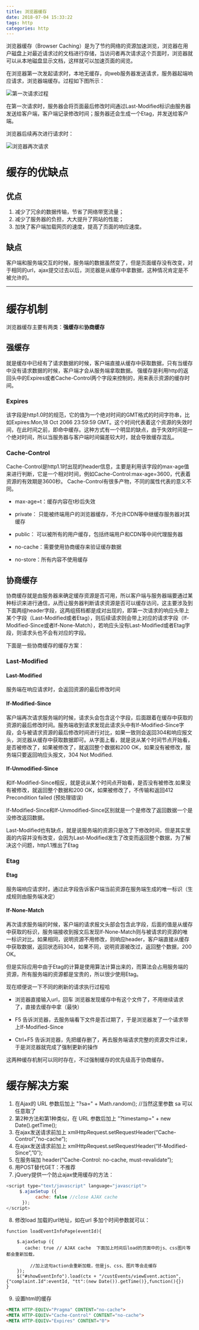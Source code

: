 ```yaml
---
title: 浏览器缓存
date: 2018-07-04 15:33:22
tags: http
categories: http
---
```


浏览器缓存（Browser Caching）是为了节约网络的资源加速浏览，浏览器在用户磁盘上对最近请求过的文档进行存储，当访问者再次请求这个页面时，浏览器就可以从本地磁盘显示文档，这样就可以加速页面的阅览。
<!-- more -->

在浏览器第一次发起请求时，本地无缓存，向web服务器发送请求，服务器起端响应请求，浏览器端缓存。过程如下图所示：

![第一次请求过程](/image/browser-cache/browser-cache-1.png)

在第一次请求时，服务器会将页面最后修改时间通过Last-Modified标识由服务器发送给客户端，客户端记录修改时间；服务器还会生成一个Etag，并发送给客户端。

浏览器后续再次进行请求时：

![浏览器再次请求](/image/browser-cache/browser-cache-2.png)

# 缓存的优缺点

## 优点
1. 减少了冗余的数据传输，节省了网络带宽流量；
2. 减少了服务器的负担，大大提升了网站的性能；
3. 加快了客户端加载网页的速度，提高了页面的响应速度。

## 缺点
客户端和服务端交互的时候，服务端的数据虽然变了，但是页面缓存没有改变，对于相同的url，ajax提交过去以后，浏览器是从缓存中拿数据，这种情况肯定是不被允许的。

*****

# 缓存机制

浏览器缓存主要有两类：**强缓存**和**协商缓存**

## 强缓存
就是缓存中已经有了请求数据的时候，客户端直接从缓存中获取数据，只有当缓存中没有请求数据的时候，客户端才会从服务端拿取数据。
强缓存是利用http的返回头中的Expires或者Cache-Control两个字段来控制的，用来表示资源的缓存时间。

### Expires
该字段是http1.0时的规范，它的值为一个绝对时间的GMT格式的时间字符串，比如Expires:Mon,18 Oct 2066 23:59:59 GMT。这个时间代表着这个资源的失效时间，在此时间之前，即命中缓存。这种方式有一个明显的缺点，由于失效时间是一个绝对时间，所以当服务器与客户端时间偏差较大时，就会导致缓存混乱。

### Cache-Control
Cache-Control是http1.1时出现的header信息，主要是利用该字段的max-age值来进行判断，它是一个相对时间，例如Cache-Control:max-age=3600，代表着资源的有效期是3600秒。
Cache-Control有很多产物，不同的属性代表的意义不同。

* max-age=t：缓存内容在t秒后失效

* private： 只能被终端用户的浏览器缓存，不允许CDN等中继缓存服务器对其缓存

* public： 可以被所有的用户缓存，包括终端用户和CDN等中间代理服务器

* no-cache：需要使用协商缓存来验证缓存数据

* no-store：所有内容不使用缓存

## 协商缓存
协商缓存就是由服务器来确定缓存资源是否可用，所以客户端与服务器端要通过某种标识来进行通信，从而让服务器判断请求资源是否可以缓存访问，这主要涉及到下面两组header字段，这两组搭档都是成对出现的，即第一次请求的响应头带上某个字段（Last-Modified或者Etag），则后续请求则会带上对应的请求字段（If-Modified-Since或者If-None-Match），若响应头没有Last-Modified或者Etag字段，则请求头也不会有对应的字段。

下面是一些协商缓存的缓存方案：

### Last-Modified
#### Last-Modified
服务端在响应请求时，会返回资源的最后修改时间

#### If-Modified-Since
客户端再次请求服务端的时候，请求头会包含这个字段，后面跟着在缓存中获取的资源的最后修改时间。服务端收到请求发现此请求头中有If-Modified-Since字段，会与被请求资源的最后修改时间进行对比，如果一致则会返回304和响应报文头，浏览器从缓存中获取数据即可。从字面上看，就是说从某个时间节点开始看，是否被修改了，如果被修改了，就返回整个数据和200 OK，如果没有被修改，服务端只要返回响应头报文，304 Not Modified.

#### If-Unmodified-Since
和If-Modified-Since相反，就是说从某个时间点开始看，是否没有被修改.如果没有被修改，就返回整个数据和200 OK，如果被修改了，不传输和返回412 Precondition failed (预处理错误)

If-Modified-Since和If-Unmodified-Since区别就是一个是修改了返回数据一个是没修改返回数据。

Last-Modified也有缺点，就是说服务端的资源只是改了下修改时间，但是其实里面的内容并没有改变，会因为Last-Modified发生了改变而返回整个数据，为了解决这个问题，http1.1推出了Etag

### Etag
#### Etag
服务端响应请求时，通过此字段告诉客户端当前资源在服务端生成的唯一标识（生成规则由服务端决定）

#### If-None-Match
再次请求服务端的时候，客户端的请求报文头部会包含此字段，后面的值是从缓存中获取的标识，服务端接收到报文后发现If-None-Match则与被请求的资源的唯一标识对比。如果相同，说明资源不用修改，则响应header，客户端直接从缓存中获取数据，返回状态码304，如果不同，说明资源被改过，返回整个数据，200 OK。

但是实际应用中由于Etag的计算是使用算法计算出来的，而算法会占用服务端的资源，所有服务端的资源都是宝贵的，所以很少使用Etag。

现在顺便说一下不同的刷新的请求执行过程哈

* 浏览器直接输入url，回车
浏览器发现缓存中有这个文件了，不用继续请求了，直接去缓存中拿（最快）

* F5
告诉浏览器，去服务端看下文件是否过期了，于是浏览器发了一个请求带上If-Modified-Since

* Ctrl+F5
告诉浏览器，先把缓存删了，再去服务端请求完整的资源文件过来，于是浏览器就完成了强制更新的操作


这两种缓存机制可以同时存在，不过强制缓存的优先级高于协商缓存。

# 缓存解决方案
1. 在Ajax的 URL 参数后加上 "?sa=" + Math.random(); //当然这里参数 sa 可以任意取了
5. 第2种方法和第1种类似，在 URL 参数后加上 "?timestamp=" + new Date().getTime();
1. 在ajax发送请求前加上 xmlHttpRequest.setRequestHeader(“Cache-Control”,”no-cache”);
3. 在ajax发送请求前加上 xmlHttpRequest.setRequestHeader(“If-Modified-Since”,”0″);
2. 在服务端加 header(“Cache-Control: no-cache, must-revalidate”);
6. 用POST替代GET：不推荐
7. jQuery提供一个防止ajax使用缓存的方法：
```javascript
<script type="text/javascript" language="javascript">
     $.ajaxSetup ({
           cache: false //close AJAX cache
      });
</script>
```
8. 修改load 加载的url地址，如在url 多加个时间参数就可以：
```javasript
function loadEventInfoPage(eventId){

    $.ajaxSetup ({
       cache: true // AJAX cache  下面加上时间后load的页面中的js、css图片等都会重新加载，

         //加上这句action会重新加载，但是js、css、图片等会走缓存
    });
    $("#showEventInfo").load(ctx + "/custEvents/viewEvent.action",  {"complaint.Id":eventId, "tt":(new Date()).getTime()},function(){})
}
```
9. 设置html的缓存
```html
<META HTTP-EQUIV="Pragma" CONTENT="no-cache">
<META HTTP-EQUIV="Cache-Control" CONTENT="no-cache">
<META HTTP-EQUIV="Expires" CONTENT="0">
```

